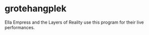grotehangplek
=============

Ella Empress and the Layers of Reality use this program for their live performances.
